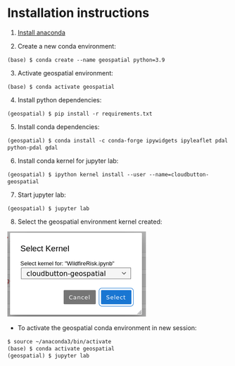 # Installation instructions

1. [Install anaconda](https://docs.anaconda.com/anaconda/install/linux/)

2. Create a new conda environment:
```
(base) $ conda create --name geospatial python=3.9
```

3. Activate geospatial environment:
```
(base) $ conda activate geospatial
```

4. Install python dependencies:
```
(geospatial) $ pip install -r requirements.txt
```

5. Install conda dependencies:
```
(geospatial) $ conda install -c conda-forge ipywidgets ipyleaflet pdal python-pdal gdal
```

6. Install conda kernel for jupyter lab:
```
(geospatial) $ ipython kernel install --user --name=cloudbutton-geospatial
```

7. Start jupyter lab:
```
(geospatial) $ jupyter lab
```

8. Select the geospatial environment kernel created:

![jupyter kernel selection](.images/install-jupyter.png)

- To activate the geospatial conda environment in new session:

```
$ source ~/anaconda3/bin/activate
(base) $ conda activate geospatial
(geospatial) $ jupyter lab
```